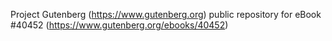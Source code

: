Project Gutenberg (https://www.gutenberg.org) public repository for eBook #40452 (https://www.gutenberg.org/ebooks/40452)
